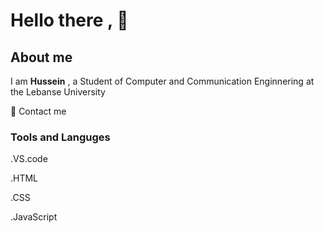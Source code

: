 #  Hello there , :wave:
##  About me 
I am **Hussein** , a Student of Computer and Communication Enginnering at the Lebanse University 

   :email: <a>Contact me</a>
   
### Tools and Languges 
.VS.code

.HTML 

.CSS

.JavaScript 
